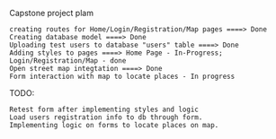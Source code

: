 Capstone project plam

    creating routes for Home/Login/Registration/Map pages ====> Done
    Creating database model ====> Done
    Uploading test users to database "users" table ====> Done
    Adding styles to pages ====> Home Page - In-Progress; Login/Registration/Map - done
    Open street map integtation ====> Done
    Form interaction with map to locate places - In progress

TODO:

    Retest form after implementing styles and logic
    Load users registration info to db through form.
    Implementing logic on forms to locate places on map.
